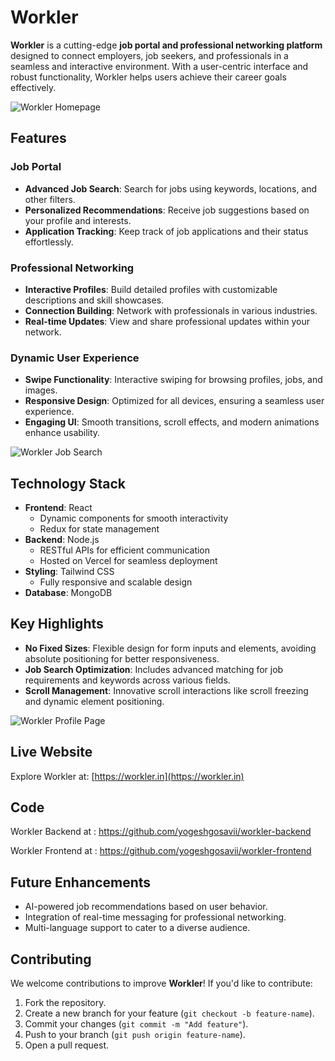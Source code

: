 # Workler

**Workler** is a cutting-edge **job portal and professional networking platform** designed to connect employers, job seekers, and professionals in a seamless and interactive environment. With a user-centric interface and robust functionality, Workler helps users achieve their career goals effectively.

![Workler Homepage](https://i.imgur.com/WHwUxuH.png[/img])

## Features

### Job Portal

- **Advanced Job Search**: Search for jobs using keywords, locations, and other filters.  
- **Personalized Recommendations**: Receive job suggestions based on your profile and interests.  
- **Application Tracking**: Keep track of job applications and their status effortlessly.  

### Professional Networking

- **Interactive Profiles**: Build detailed profiles with customizable descriptions and skill showcases.  
- **Connection Building**: Network with professionals in various industries.  
- **Real-time Updates**: View and share professional updates within your network.  

### Dynamic User Experience

- **Swipe Functionality**: Interactive swiping for browsing profiles, jobs, and images.  
- **Responsive Design**: Optimized for all devices, ensuring a seamless user experience.  
- **Engaging UI**: Smooth transitions, scroll effects, and modern animations enhance usability.  

![Workler Job Search](https://i.imgur.com/RS60hdr.png[/img])

## Technology Stack

- **Frontend**: React  
  - Dynamic components for smooth interactivity  
  - Redux for state management  
- **Backend**: Node.js  
  - RESTful APIs for efficient communication  
  - Hosted on Vercel for seamless deployment  
- **Styling**: Tailwind CSS  
  - Fully responsive and scalable design  
- **Database**: MongoDB  

## Key Highlights

- **No Fixed Sizes**: Flexible design for form inputs and elements, avoiding absolute positioning for better responsiveness.  
- **Job Search Optimization**: Includes advanced matching for job requirements and keywords across various fields.  
- **Scroll Management**: Innovative scroll interactions like scroll freezing and dynamic element positioning.  

![Workler Profile Page](https://i.imgur.com/Klx5Taz.png[/img])

## Live Website

Explore Workler at: [https://workler.in](https://workler.in)

## Code

Workler Backend at : https://github.com/yogeshgosavii/workler-backend

Workler Frontend at : https://github.com/yogeshgosavii/workler-frontend

## Future Enhancements

- AI-powered job recommendations based on user behavior.  
- Integration of real-time messaging for professional networking.  
- Multi-language support to cater to a diverse audience.  

## Contributing

We welcome contributions to improve **Workler**! If you'd like to contribute:

1. Fork the repository.  
2. Create a new branch for your feature (`git checkout -b feature-name`).  
3. Commit your changes (`git commit -m "Add feature"`).  
4. Push to your branch (`git push origin feature-name`).  
5. Open a pull request.  
